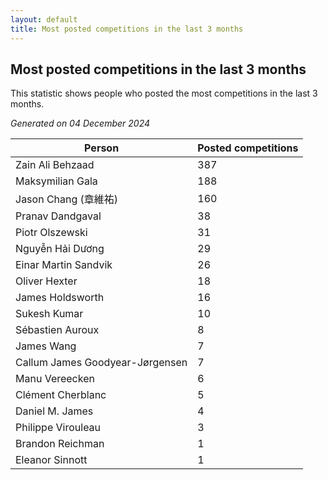 ```yaml
---
layout: default
title: Most posted competitions in the last 3 months
---
```

## Most posted competitions in the last 3 months
This statistic shows people who posted the most competitions in the last 3 months.

*Generated on 04 December 2024*

| Person | Posted competitions |
| --- | --- |
| Zain Ali Behzaad | 387 |
| Maksymilian Gala | 188 |
| Jason Chang (章維祐) | 160 |
| Pranav Dandgaval | 38 |
| Piotr Olszewski | 31 |
| Nguyễn Hải Dương | 29 |
| Einar Martin Sandvik | 26 |
| Oliver Hexter | 18 |
| James Holdsworth | 16 |
| Sukesh Kumar | 10 |
| Sébastien Auroux | 8 |
| James Wang | 7 |
| Callum James Goodyear-Jørgensen | 7 |
| Manu Vereecken | 6 |
| Clément Cherblanc | 5 |
| Daniel M. James | 4 |
| Philippe Virouleau | 3 |
| Brandon Reichman | 1 |
| Eleanor Sinnott | 1 |
